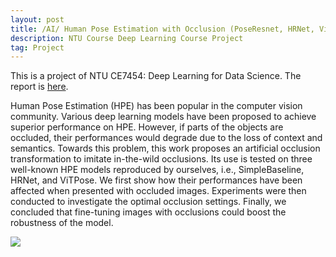 ```yaml
---
layout: post
title: /AI/ Human Pose Estimation with Occlusion (PoseResnet, HRNet, ViTPose)
description: NTU Course Deep Learning Course Project
tag: Project
---
```


This is a project of NTU CE7454: Deep Learning for Data Science. The report is [here](http://siyue-zhang.github.io/images/occ.pdf).

Human Pose Estimation (HPE) has been popular in the computer vision community. Various deep learning models have been proposed to achieve superior performance on HPE. However, if parts of the objects are occluded, their performances would degrade due to the loss of context and semantics. Towards this problem, this work proposes an artificial occlusion transformation to imitate in-the-wild occlusions. Its use is tested on three well-known HPE models reproduced by ourselves, i.e., SimpleBaseline, HRNet, and ViTPose. We first show how their performances have been affected when presented with occluded images. Experiments were then conducted to investigate the optimal occlusion settings. Finally, we concluded that fine-tuning images with occlusions could boost the robustness of the model.

![](http://siyue-zhang.github.io/images/occ.png)